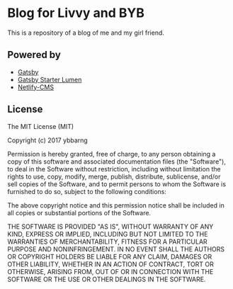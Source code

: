 # Blog for Livvy and BYB
This is a repository of a blog of me and my girl friend.

## Powered by
* [Gatsby](https://github.com/gatsbyjs/gatsby)
* [Gatsby Starter Lumen](https://github.com/alxshelepenok/gatsby-starter-lumen)
* [Netlify-CMS](https://github.com/netlify/netlify-cms)


## License
The MIT License (MIT)

Copyright (c) 2017 ybbarng

Permission is hereby granted, free of charge, to any person obtaining a copy
of this software and associated documentation files (the "Software"), to deal
in the Software without restriction, including without limitation the rights
to use, copy, modify, merge, publish, distribute, sublicense, and/or sell
copies of the Software, and to permit persons to whom the Software is
furnished to do so, subject to the following conditions:

The above copyright notice and this permission notice shall be included in all
copies or substantial portions of the Software.

THE SOFTWARE IS PROVIDED "AS IS", WITHOUT WARRANTY OF ANY KIND, EXPRESS OR
IMPLIED, INCLUDING BUT NOT LIMITED TO THE WARRANTIES OF MERCHANTABILITY,
FITNESS FOR A PARTICULAR PURPOSE AND NONINFRINGEMENT. IN NO EVENT SHALL THE
AUTHORS OR COPYRIGHT HOLDERS BE LIABLE FOR ANY CLAIM, DAMAGES OR OTHER
LIABILITY, WHETHER IN AN ACTION OF CONTRACT, TORT OR OTHERWISE, ARISING FROM,
OUT OF OR IN CONNECTION WITH THE SOFTWARE OR THE USE OR OTHER DEALINGS IN THE
SOFTWARE.
